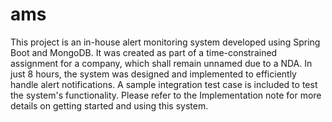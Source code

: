 # ams
This project is an in-house alert monitoring system developed using Spring Boot and MongoDB. It was created as part of a time-constrained assignment for a company, which shall remain unnamed due to a NDA. In just 8 hours, the system was designed and implemented to efficiently handle alert notifications. A sample integration test case is included to test the system's functionality. Please refer to the Implementation note for more details on getting started and using this system.

